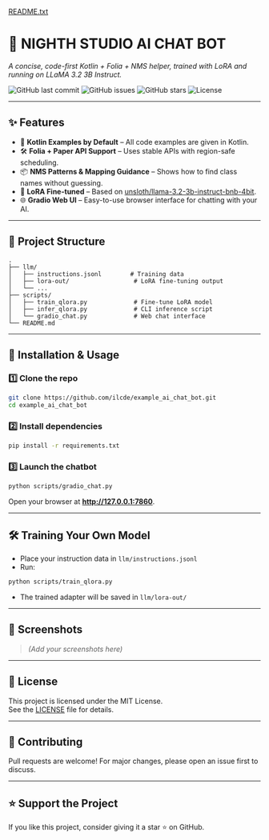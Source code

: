 [README.txt](https://github.com/user-attachments/files/21706483/README.txt)
# 🤖 NIGHTH STUDIO AI CHAT BOT  
*A concise, code-first Kotlin + Folia + NMS helper, trained with LoRA and running on LLaMA 3.2 3B Instruct.*

![GitHub last commit](https://img.shields.io/github/last-commit/ilcde/example_ai_chat_bot?style=flat-square)
![GitHub issues](https://img.shields.io/github/issues/ilcde/example_ai_chat_bot?style=flat-square)
![GitHub stars](https://img.shields.io/github/stars/ilcde/example_ai_chat_bot?style=flat-square)
![License](https://img.shields.io/github/license/ilcde/example_ai_chat_bot?style=flat-square)

---

## ✨ Features
- 📝 **Kotlin Examples by Default** – All code examples are given in Kotlin.  
- 🛠 **Folia + Paper API Support** – Uses stable APIs with region-safe scheduling.  
- 📦 **NMS Patterns & Mapping Guidance** – Shows how to find class names without guessing.  
- 🎯 **LoRA Fine-tuned** – Based on [unsloth/llama-3.2-3b-instruct-bnb-4bit](https://huggingface.co/unsloth/llama-3.2-3b-instruct-bnb-4bit).  
- 🌐 **Gradio Web UI** – Easy-to-use browser interface for chatting with your AI.  

---

## 📂 Project Structure
```
.
├── llm/
│   ├── instructions.jsonl        # Training data
│   ├── lora-out/                  # LoRA fine-tuning output
│   └── ...
├── scripts/
│   ├── train_qlora.py             # Fine-tune LoRA model
│   ├── infer_qlora.py             # CLI inference script
│   └── gradio_chat.py             # Web chat interface
└── README.md
```

---

## 🚀 Installation & Usage

### 1️⃣ Clone the repo
```bash
git clone https://github.com/ilcde/example_ai_chat_bot.git
cd example_ai_chat_bot
```

### 2️⃣ Install dependencies
```bash
pip install -r requirements.txt
```

### 3️⃣ Launch the chatbot
```bash
python scripts/gradio_chat.py
```
Open your browser at **http://127.0.0.1:7860**.

---

## 🛠 Training Your Own Model
- Place your instruction data in `llm/instructions.jsonl`
- Run:
```bash
python scripts/train_qlora.py
```
- The trained adapter will be saved in `llm/lora-out/`

---

## 📸 Screenshots
> *(Add your screenshots here)*

---

## 📜 License
This project is licensed under the MIT License.  
See the [LICENSE](LICENSE) file for details.

---

## 💖 Contributing
Pull requests are welcome! For major changes, please open an issue first to discuss.

---

## ⭐ Support the Project
If you like this project, consider giving it a star ⭐ on GitHub.
